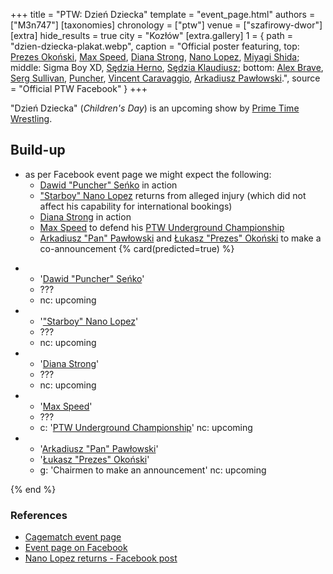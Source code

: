 +++
title = "PTW: Dzień Dziecka"
template = "event_page.html"
authors = ["M3n747"]
[taxonomies]
chronology = ["ptw"]
venue = ["szafirowy-dwor"]
[extra]
hide_results = true
city = "Kozłów"
[extra.gallery]
1 = { path = "dzien-dziecka-plakat.webp", caption = "Official poster featuring, top: [Prezes Okoński](@/w/lukasz-okonski.md), [Max Speed](@/w/max-speed.md), [Diana Strong](@/w/diana-strong.md), [Nano Lopez](@/w/nano-lopez.md), [Miyagi Shida](@/w/miyagi-shida.md); middle: Sigma Boy XD, [Sędzia Herno](@/w/sedzia-herno.md), [Sędzia Klaudiusz](@/w/sedzia-klaudiusz.md); bottom: [Alex Brave](@/w/alex-brave.md), [Serg Sullivan](@/w/serg-sullivan.md), [Puncher](@/w/puncher.md), [Vincent Caravaggio](@/w/vincent-caravaggio.md), [Arkadiusz Pawłowski](@/w/pan-pawlowski.md).", source = "Official PTW Facebook" }
+++

"Dzień Dziecka" (_Children's Day_) is an upcoming show by [Prime Time Wrestling](@/o/ptw.md).

## Build-up
* as per Facebook event page we might expect the following:
  * [Dawid "Puncher" Seńko](@/w/puncher.md) in action
  * ["Starboy" Nano Lopez](@/w/nano-lopez.md) returns from alleged injury (which did not affect his capability for international bookings)
  * [Diana Strong](@/w/diana-strong.md) in action
  * [Max Speed](@/w/max-speed.md) to defend his [PTW Underground Championship](@/c/ptw-underground-championship.md)
  * [Arkadiusz "Pan" Pawłowski](@/w/pan-pawlowski.md) and [Łukasz "Prezes" Okoński](@/w/lukasz-okonski.md) to make a co-announcement
{% card(predicted=true) %}
- - '[Dawid "Puncher" Seńko](@/w/puncher.md)'
  - ???
  - nc: upcoming
- - '["Starboy" Nano Lopez](@/w/nano-lopez.md)'
  - ???
  - nc: upcoming
- - '[Diana Strong](@/w/diana-strong.md)'
  - ???
  - nc: upcoming
- - '[Max Speed](@/w/max-speed.md)'
  - ???
  - c: '[PTW Underground Championship](@/c/ptw-underground-championship.md)'
    nc: upcoming
- - '[Arkadiusz "Pan" Pawłowski](@/w/pan-pawlowski.md)'
  - '[Łukasz "Prezes" Okoński](@/w/lukasz-okonski.md)'
  - g: 'Chairmen to make an announcement'
    nc: upcoming
  
{% end %}

### References

* [Cagematch event page](https://www.cagematch.net/?id=1&nr=423576)
* [Event page on Facebook](https://www.facebook.com/events/1864407861025971/)
* [Nano Lopez returns - Facebook post](https://www.facebook.com/photo?fbid=737172635302048&set=a.136592408693410)
